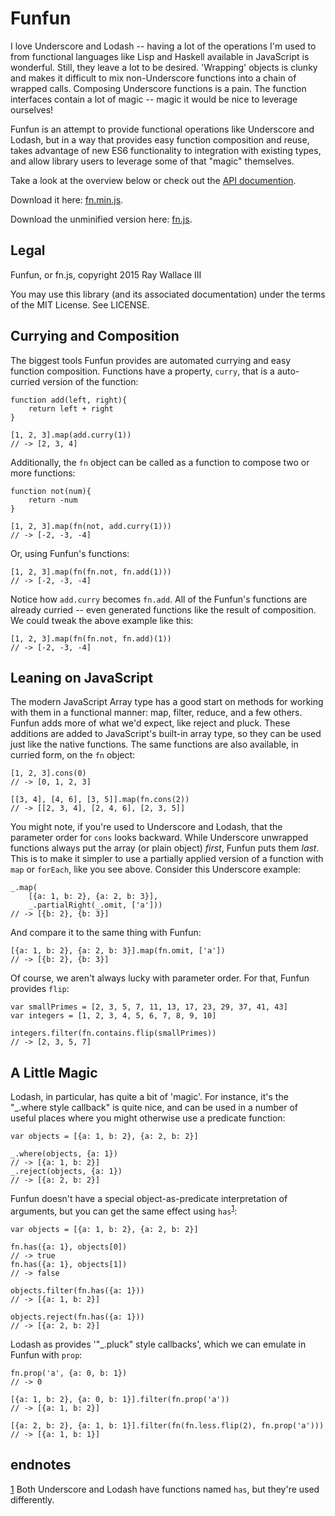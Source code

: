 Funfun
==

I love Underscore and Lodash -- having a lot of the operations I'm used to from
functional languages like Lisp and Haskell available in JavaScript is wonderful.
Still, they leave a lot to be desired. 'Wrapping' objects is clunky and makes it
difficult to mix non-Underscore functions into a chain of wrapped calls.
Composing Underscore functions is a pain. The function interfaces contain a lot
of magic -- magic it would be nice to leverage ourselves!

Funfun is an attempt to provide functional operations like Underscore and
Lodash, but in a way that provides easy function composition and reuse, takes
advantage of new ES6 functionality to integration with existing types, and allow
library users to leverage some of that "magic" themselves.

Take a look at the overview below or check out the
[API documention](http://faboo.github.io/Funfun/documention/documentation.html).

Download it here:
[fn.min.js](http://faboo.github.io/Funfun/fn.min.js).

Download the unminified version here:
[fn.js](http://faboo.github.io/Funfun/fn.js).

Legal
--

Funfun, or fn.js, copyright 2015 Ray Wallace III

You may use this library (and its associated documentation) under the terms of
the MIT License. See LICENSE.

Currying and Composition
--

The biggest tools Funfun provides are automated currying and easy function
composition. Functions have a property, `curry`, that is a auto-curried version
of the function:

	function add(left, right){
		return left + right
	}

	[1, 2, 3].map(add.curry(1))
	// -> [2, 3, 4]

Additionally, the `fn` object can be called as a function to compose two or more
functions:

	function not(num){
		return -num
	}

	[1, 2, 3].map(fn(not, add.curry(1)))
	// -> [-2, -3, -4]

Or, using Funfun's functions:

	[1, 2, 3].map(fn(fn.not, fn.add(1)))
	// -> [-2, -3, -4]

Notice how `add.curry` becomes `fn.add`. All of the Funfun's functions are
already curried -- even generated functions like the result of composition. We
could tweak the above example like this:

	[1, 2, 3].map(fn(fn.not, fn.add)(1))
	// -> [-2, -3, -4]


Leaning on JavaScript
--

The modern JavaScript Array type has a good start on methods for working with
them in a functional manner: map, filter, reduce, and a few others. Funfun adds
more of what we'd expect, like reject and pluck. These additions are added to
JavaScript's built-in array type, so they can be used just like the native
functions. The same functions are also available, in curried form, on the `fn`
object:

	[1, 2, 3].cons(0)
	// -> [0, 1, 2, 3]

	[[3, 4], [4, 6], [3, 5]].map(fn.cons(2))
	// -> [[2, 3, 4], [2, 4, 6], [2, 3, 5]]


You might note, if you're used to Underscore and Lodash, that the parameter
order for `cons` looks backward. While Underscore unwrapped functions always put
the array (or plain object) *first*, Funfun puts them *last*. This is to make it
simpler to use a partially applied version of a function with `map` or
`forEach`, like you see above. Consider this Underscore example:

	_.map(
		[{a: 1, b: 2}, {a: 2, b: 3}],
		_.partialRight(_.omit, ['a']))
	// -> [{b: 2}, {b: 3}]

And compare it to the same thing with Funfun:

	[{a: 1, b: 2}, {a: 2, b: 3}].map(fn.omit, ['a'])
	// -> [{b: 2}, {b: 3}]

Of course, we aren't always lucky with parameter order. For that, Funfun
provides `flip`:

	var smallPrimes = [2, 3, 5, 7, 11, 13, 17, 23, 29, 37, 41, 43]
	var integers = [1, 2, 3, 4, 5, 6, 7, 8, 9, 10]
	
	integers.filter(fn.contains.flip(smallPrimes))
	// -> [2, 3, 5, 7]


A Little Magic
---

Lodash, in particular, has quite a bit of 'magic'. For instance, it's the
"\_.where style callback" is quite nice, and can be used in a number of useful
places where you might otherwise use a predicate function:
	
	var objects = [{a: 1, b: 2}, {a: 2, b: 2}]

	_.where(objects, {a: 1})
	// -> [{a: 1, b: 2}]
	_.reject(objects, {a: 1})
	// -> [{a: 2, b: 2}]

Funfun doesn't have a special object-as-predicate interpretation of arguments,
but you can get the same effect using `has`<sup id="ref1"><a
href="#note1">1</a></sup>:

	var objects = [{a: 1, b: 2}, {a: 2, b: 2}]

	fn.has({a: 1}, objects[0])
	// -> true
	fn.has({a: 1}, objects[1])
	// -> false

	objects.filter(fn.has({a: 1}))
	// -> [{a: 1, b: 2}]

	objects.reject(fn.has({a: 1}))
	// -> [{a: 2, b: 2}]

Lodash as provides '"\_.pluck" style callbacks', which we can emulate in Funfun
with `prop`:

	fn.prop('a', {a: 0, b: 1})
	// -> 0

	[{a: 1, b: 2}, {a: 0, b: 1}].filter(fn.prop('a'))
	// -> [{a: 1, b: 2}]

	[{a: 2, b: 2}, {a: 1, b: 1}].filter(fn(fn.less.flip(2), fn.prop('a')))
	// -> [{a: 1, b: 1}]

endnotes
--

<span id="note1"><a href="#ref1">1</a></span> Both Underscore and Lodash have
functions named `has`, but they're used differently.
